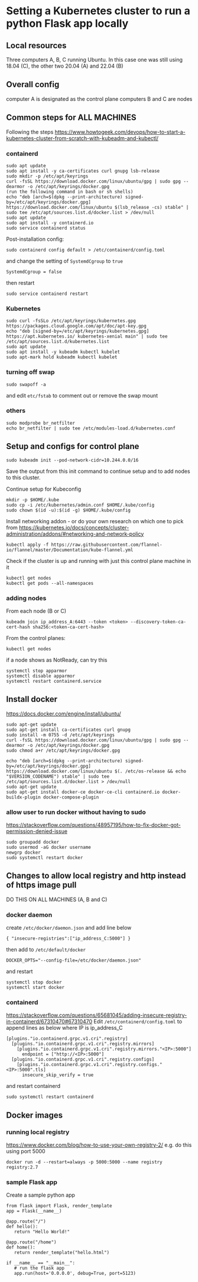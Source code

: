 # Setting a Kubernetes cluster to run a python Flask app locally

## Local resources
Three computers A, B, C running Ubuntu. In this case one was still using
18.04 (C), the other two 20.04 (A) and 22.04 (B)

## Overall config
computer A is designated as the control plane
computers B and C are nodes

## Common steps for ALL MACHINES
Following the steps
https://www.howtogeek.com/devops/how-to-start-a-kubernetes-cluster-from-scratch-with-kubeadm-and-kubectl/

### containerd
```
sudo apt update
sudo apt install -y ca-certificates curl gnupg lsb-release
sudo mkdir -p /etc/apt/keyrings
curl -fsSL https://download.docker.com/linux/ubuntu/gpg | sudo gpg --dearmor -o /etc/apt/keyrings/docker.gpg
(run the following command in bash or sh shells)
echo "deb [arch=$(dpkg --print-architecture) signed-by=/etc/apt/keyrings/docker.gpg] https://download.docker.com/linux/ubuntu $(lsb_release -cs) stable" | sudo tee /etc/apt/sources.list.d/docker.list > /dev/null
sudo apt update
sudo apt install -y containerd.io
sudo service containerd status
```
Post-installation config:
```
sudo containerd config default > /etc/containerd/config.toml
```
and change the setting of ```SystemdCgroup``` to ```true```
```
SystemdCgroup = false
```
then restart
```
sudo service containerd restart
```

### Kubernetes

```
sudo curl -fsSLo /etc/apt/keyrings/kubernetes.gpg https://packages.cloud.google.com/apt/doc/apt-key.gpg
echo "deb [signed-by=/etc/apt/keyrings/kubernetes.gpg] https://apt.kubernetes.io/ kubernetes-xenial main" | sudo tee /etc/apt/sources.list.d/kubernetes.list
sudo apt update
sudo apt install -y kubeadm kubectl kubelet
sudo apt-mark hold kubeadm kubectl kubelet
```

### turning off swap
```
sudo swapoff -a
```
and edit ```etc/fstab``` to comment out or remove the swap mount

### others
```
sudo modprobe br_netfilter
echo br_netfilter | sudo tee /etc/modules-load.d/kubernetes.conf
```

## Setup and configs for control plane 
```
sudo kubeadm init --pod-network-cidr=10.244.0.0/16
```
Save the output from this init command to continue setup and to add nodes
to this cluster.

Continue setup for Kubeconfig
```
mkdir -p $HOME/.kube
sudo cp -i /etc/kubernetes/admin.conf $HOME/.kube/config
sudo chown $(id -u):$(id -g) $HOME/.kube/config
```
Install networking addon - or do your own research on which one to pick
from https://kubernetes.io/docs/concepts/cluster-administration/addons/#networking-and-network-policy
```
kubectl apply -f https://raw.githubusercontent.com/flannel-io/flannel/master/Documentation/kube-flannel.yml
```
Check if the cluster is up and running with just this control plane machine
in it
```
kubectl get nodes
kubectl get pods --all-namespaces
```


### adding nodes
From each node (B or C)
```
kubeadm join ip_address_A:6443 --token <token> --discovery-token-ca-cert-hash sha256:<token-ca-cert-hash>
```
From the control planes:
```
kubectl get nodes
```

if a node shows as NotReady, can try this
```
systemctl stop apparmor
systemctl disable apparmor 
systemctl restart containerd.service
```

## Install docker
https://docs.docker.com/engine/install/ubuntu/
```
sudo apt-get update
sudo apt-get install ca-certificates curl gnupg
sudo install -m 0755 -d /etc/apt/keyrings
curl -fsSL https://download.docker.com/linux/ubuntu/gpg | sudo gpg --dearmor -o /etc/apt/keyrings/docker.gpg
sudo chmod a+r /etc/apt/keyrings/docker.gpg

echo "deb [arch=$(dpkg --print-architecture) signed-by=/etc/apt/keyrings/docker.gpg] https://download.docker.com/linux/ubuntu $(. /etc/os-release && echo "$VERSION_CODENAME") stable" | sudo tee /etc/apt/sources.list.d/docker.list > /dev/null
sudo apt-get update
sudo apt-get install docker-ce docker-ce-cli containerd.io docker-buildx-plugin docker-compose-plugin
```

### allow user to run docker without having to sudo
https://stackoverflow.com/questions/48957195/how-to-fix-docker-got-permission-denied-issue
```
sudo groupadd docker
sudo usermod -aG docker username
newgrp docker
sudo systemctl restart docker
```

## Changes to allow local registry and http instead of https image pull
DO THIS ON ALL MACHINES (A, B and C)
### docker daemon
create ```/etc/docker/daemon.json``` and add line below
```
{ "insecure-registries":["ip_address_C:5000"] }
```
then add to ```/etc/default/docker```
```
DOCKER_OPTS="--config-file=/etc/docker/daemon.json"
```
and restart
```
systemctl stop docker
systemctl start docker
```

### containerd
https://stackoverflow.com/questions/65681045/adding-insecure-registry-in-containerd/67310470#67310470
Edit ```/etc/containerd/config.toml``` to append lines as below where IP is ip_address_C
```
[plugins."io.containerd.grpc.v1.cri".registry]
  [plugins."io.containerd.grpc.v1.cri".registry.mirrors]
    [plugins."io.containerd.grpc.v1.cri".registry.mirrors."<IP>:5000"]
      endpoint = ["http://<IP>:5000"]
  [plugins."io.containerd.grpc.v1.cri".registry.configs]
    [plugins."io.containerd.grpc.v1.cri".registry.configs."<IP>:5000".tls]
      insecure_skip_verify = true
```
and restart containerd
```
sudo systemctl restart containerd
```


## Docker images

### running local registry
https://www.docker.com/blog/how-to-use-your-own-registry-2/
e.g. do this using port 5000
```
docker run -d --restart=always -p 5000:5000 --name registry registry:2.7
```

### sample Flask app
Create a sample python app
```
from flask import Flask, render_template
app = Flask(__name__)

@app.route("/")     
def hello():
   return "Hello World!"

@app.route("/home")
def home():
   return render_template("hello.html")

if __name__ == "__main__":
   # run the flask app
   app.run(host='0.0.0.0', debug=True, port=5123)
```

